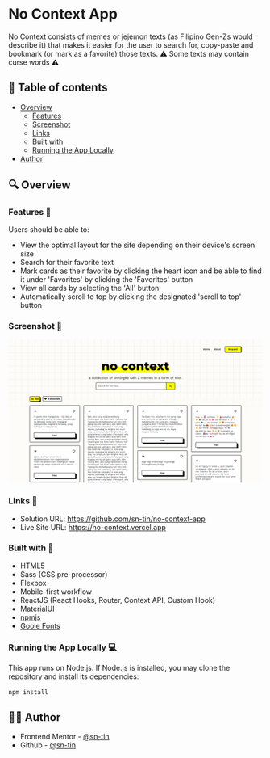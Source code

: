 # No Context App
No Context consists of memes or jejemon texts (as Filipino Gen-Zs would describe it) that makes it easier for the user to search for, copy-paste and bookmark (or mark as a favorite) those texts. 
⚠️ Some texts may contain curse words ⚠️

## 📖 Table of contents 

- [Overview](#overview)
  - [Features](#features)
  - [Screenshot](#screenshot)
  - [Links](#links)
  - [Built with](#built-with)
  - [Running the App Locally](#running-the-app-locally)
- [Author](#author)

## 🔍 Overview

### Features 📂

Users should be able to:
- View the optimal layout for the site depending on their device's screen size
- Search for their favorite text
- Mark cards as their favorite by clicking the heart icon and be able to find it under 'Favorites' by clicking the 'Favorites' button
- View all cards by selecting the 'All' button
- Automatically scroll to top by clicking the designated 'scroll to top' button

### Screenshot 📸

![No Context App](src/assets/no-context-screenshot.png)

### Links 🔗

- Solution URL: https://github.com/sn-tin/no-context-app
- Live Site URL: https://no-context.vercel.app

### Built with 🔨

- HTML5
- Sass (CSS pre-processor)
- Flexbox
- Mobile-first workflow
- ReactJS (React Hooks, Router, Context API, Custom Hook)
- MaterialUI
- [npmjs](https://www.npmjs.com/)
- [Goole Fonts](https://fonts.google.com/knowledge)

### Running the App Locally 💻
This app runs on Node.js. If Node.js is installed, you may clone the repository and install its dependencies:
```
npm install
```

## 👩‍💻 Author

- Frontend Mentor - [@sn-tin](https://www.frontendmentor.io/profile/sn-tin)
- Github - [@sn-tin](https://github.com/sn-tin/)